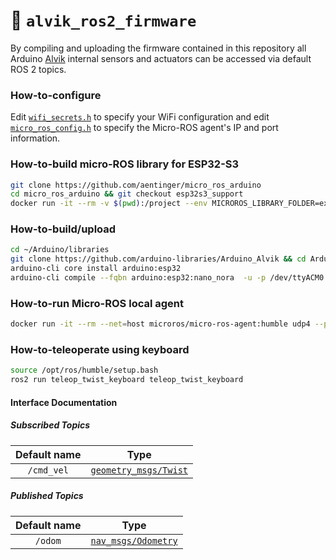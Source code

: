 :floppy_disk: `alvik_ros2_firmware`
===================================

By compiling and uploading the firmware contained in this repository all Arduino [Alvik](https://store.arduino.cc/products/alvik) internal sensors and actuators can be accessed via default ROS 2 topics.

### How-to-configure
Edit [`wifi_secrets.h`](wifi_secrets.h) to specify your WiFi configuration and edit [`micro_ros_config.h`](micro_ros_config.h) to specify the Micro-ROS agent's IP and port information.

### How-to-build micro-ROS library for ESP32-S3
```bash
git clone https://github.com/aentinger/micro_ros_arduino
cd micro_ros_arduino && git checkout esp32s3_support
docker run -it --rm -v $(pwd):/project --env MICROROS_LIBRARY_FOLDER=extras microros/micro_ros_static_library_builder:humble -p esp32s3
```

### How-to-build/upload
```bash
cd ~/Arduino/libraries
git clone https://github.com/arduino-libraries/Arduino_Alvik && cd Arduino_Alvik
arduino-cli core install arduino:esp32
arduino-cli compile --fqbn arduino:esp32:nano_nora  -u -p /dev/ttyACM0
```

### How-to-run Micro-ROS local agent
```bash
docker run -it --rm --net=host microros/micro-ros-agent:humble udp4 --port 8888 -v6
```

### How-to-teleoperate using keyboard
```bash
source /opt/ros/humble/setup.bash
ros2 run teleop_twist_keyboard teleop_twist_keyboard
```

#### Interface Documentation
##### Subscribed Topics
| Default name | Type |
|:------------:|:-:|
|  `/cmd_vel`  | [`geometry_msgs/Twist`](https://docs.ros2.org/galactic/api/geometry_msgs/msg/Twist.html) |

##### Published Topics
| Default name |                                       Type                                        |
|:------------:|:---------------------------------------------------------------------------------:|
|   `/odom`    | [`nav_msgs/Odometry`](https://docs.ros2.org/galactic/api/nav_msgs/msg/Odometry.html) |
